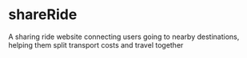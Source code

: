 # shareRide
A sharing ride website connecting users going to nearby destinations, helping them split transport costs and travel together
